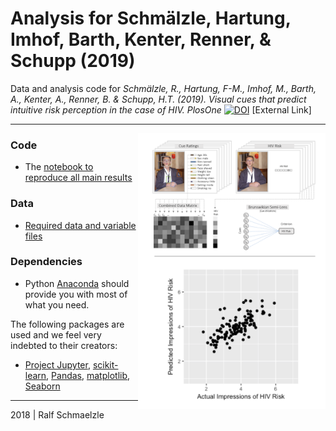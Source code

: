 # Analysis for Schmälzle, Hartung, Imhof, Barth, Kenter, Renner, & Schupp (2019)

Data and analysis code for *Schmälzle, R., Hartung, F-M., Imhof, M., Barth, A., Kenter, A., Renner, B. & Schupp, H.T. (2019). 
Visual cues that predict intuitive risk perception in the case of HIV. PlosOne* [![DOI](http://www.ralfschmaelzle.net/wp-content/plugins/papercite/img/pdf.png)](https://doi.org/10.) [External Link]

***

<img align="right" width=300px src=data/explainer_fig.png> 


### Code
* The [notebook to reproduce all main results](https://github.com/nomcomm/riskcues/blob/master/scripts/01_MainResults.ipynb)


### Data
* [Required data and variable files](https://github.com/nomcomm/riskcues/tree/master/data)


### Dependencies
* Python [Anaconda](http://continuum.io/downloads) should provide you with most of what you need.


The following packages are used and we feel very indebted to their creators:
* [Project Jupyter](https://github.com/jupyter), [scikit-learn](http://scikit-learn.org/), [Pandas](http://pandas.pydata.org/), [matplotlib](https://matplotlib.org/), [Seaborn](http://seaborn.pydata.org/)


***
2018 | Ralf Schmaelzle
